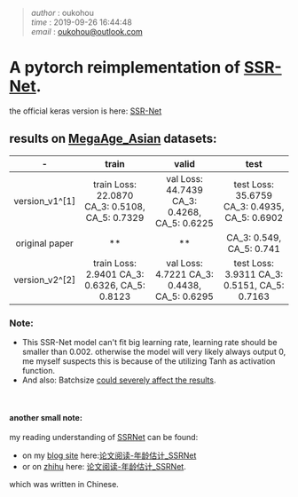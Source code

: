 >_author_   :   oukohou  
>_time_     :   2019-09-26 16:44:48  
>_email_    :   oukohou@outlook.com

# A pytorch reimplementation of [SSR-Net](https://www.ijcai.org/proceedings/2018/0150.pdf).  
the official keras version is here: [SSR-Net](https://github.com/shamangary/SSR-Net)  

## results on [MegaAge_Asian](http://mmlab.ie.cuhk.edu.hk/projects/MegaAge/) datasets:  
|-|train|valid|test|
|:---:|:---:|:---:|:---:
|version_v1^[1]|train Loss: 22.0870 CA_3: 0.5108, CA_5: 0.7329|val Loss: 44.7439 CA_3: 0.4268, CA_5: 0.6225|test Loss: 35.6759 CA_3: 0.4935, CA_5: 0.6902
|original paper|**|**|CA_3: 0.549, CA_5: 0.741|
|version_v2^[2]|train Loss: 2.9401 CA_3: 0.6326, CA_5: 0.8123|val Loss: 4.7221 CA_3: 0.4438, CA_5: 0.6295|test Loss: 3.9311 CA_3: 0.5151, CA_5: 0.7163

[^1]: train from scratch, use MSEloss;  
[^2]: use pretrianed my implementation_v1, use L1Loss.


### Note:  
- This SSR-Net model can't fit big learning rate, learning rate should be smaller than 0.002.
otherwise the model will very likely always output 0, me myself suspects this is because of the 
utilizing Tanh as activation function.  
- And also: Batchsize [could severely affect the results](https://github.com/shamangary/SSR-Net/issues/38).   

<br>

#### another small note:
my reading understanding of [SSRNet]((https://www.ijcai.org/proceedings/2018/0150.pdf)) can be found:
 - on my [blog site](https://www.oukohou.wang/) here:[论文阅读-年龄估计_SSRNet](https://www.oukohou.wang/2019/09/20/SSRNet/) 
 - or on [zhihu](https://www.zhihu.com/) here: [论文阅读-年龄估计_SSRNet](https://zhuanlan.zhihu.com/p/87692466).  

which was written in Chinese. 